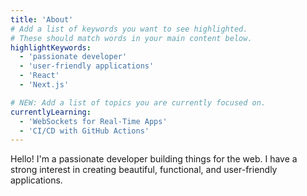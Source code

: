 ```yaml
---
title: 'About'
# Add a list of keywords you want to see highlighted.
# These should match words in your main content below.
highlightKeywords:
  - 'passionate developer'
  - 'user-friendly applications'
  - 'React'
  - 'Next.js'

# NEW: Add a list of topics you are currently focused on.
currentlyLearning:
  - 'WebSockets for Real-Time Apps'
  - 'CI/CD with GitHub Actions'
---
```

Hello! I'm a passionate developer building things for the web. I have a strong interest in creating beautiful, functional, and user-friendly applications.